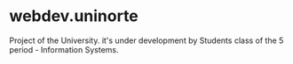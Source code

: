 # webdev.uninorte

Project of the University. it's under development by Students class of the 5 period  - Information Systems.

